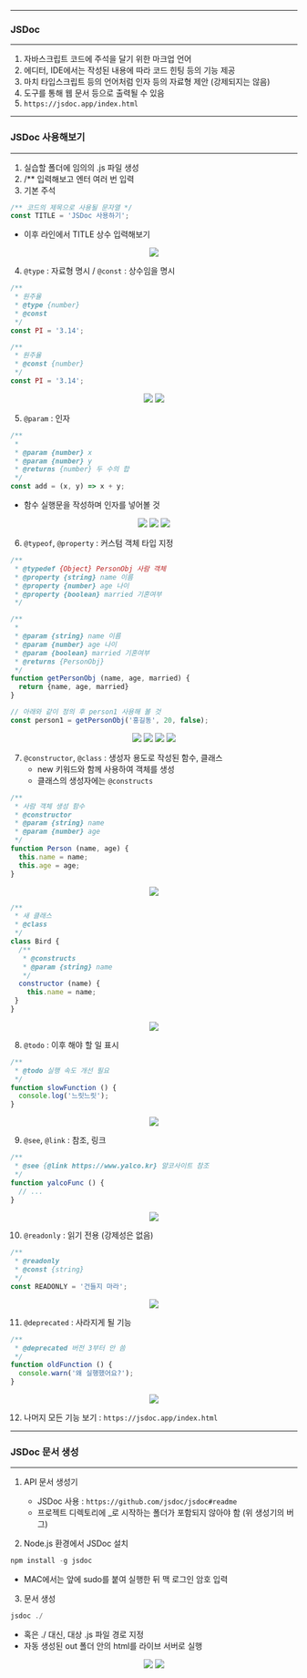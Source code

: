 -----
### JSDoc
-----
1. 자바스크립트 코드에 주석을 달기 위한 마크업 언어
2. 에디터, IDE에서는 작성된 내용에 따라 코드 힌팅 등의 기능 제공
3. 마치 타입스크립트 등의 언어처럼 인자 등의 자료형 제안 (강제되지는 않음)
4. 도구를 통해 웹 문서 등으로 출력될 수 있음
5. ```https://jsdoc.app/index.html```

-----
### JSDoc 사용해보기
-----
1. 실습할 폴더에 임의의 .js 파일 생성
2. /** 입력해보고 엔터 여러 번 입력
3. 기본 주석
```js
/** 코드의 제목으로 사용될 문자열 */
const TITLE = 'JSDoc 사용하기';
```
  - 이후 라인에서 TITLE 상수 입력해보기
<div align="center">
<img src="https://github.com/sooyounghan/JavaScript/assets/34672301/5530635b-4ec9-4b6b-8aff-571a4c861ad0">
</div>

4. ```@type``` : 자료형 명시 / ```@const``` : 상수임을 명시
```js
/**
 * 원주율
 * @type {number}
 * @const
 */
const PI = '3.14';
```

```js
/**
 * 원주율
 * @const {number}
 */
const PI = '3.14';
```
<div align="center">
<img src="https://github.com/sooyounghan/JavaScript/assets/34672301/696d15c6-d920-4b6b-a2a9-6fa3fce31e2d">
<img src="https://github.com/sooyounghan/JavaScript/assets/34672301/9c260ae9-5e7c-4e5b-a681-0090b35a5a22">
</div>

5. ```@param``` : 인자
```js
/**
 * 
 * @param {number} x 
 * @param {number} y 
 * @returns {number} 두 수의 합
 */
const add = (x, y) => x + y;
```
  - 함수 실행문을 작성하며 인자를 넣어볼 것
<div align="center">
<img src="https://github.com/sooyounghan/JavaScript/assets/34672301/ed039b2f-e59f-4131-82b2-ce70c88142a8">
<img src="https://github.com/sooyounghan/JavaScript/assets/34672301/ad3b37fa-c106-44ad-9f40-ab0090394876">
<img src="https://github.com/sooyounghan/JavaScript/assets/34672301/61a41077-ac03-4f69-88fd-6fe4e2ff4fd0">
</div>

6. ```@typeof```, ```@property``` : 커스텀 객체 타입 지정
```js
/**
 * @typedef {Object} PersonObj 사람 객체
 * @property {string} name 이름
 * @property {number} age 나이
 * @property {boolean} married 기혼여부
 */

/**
 * 
 * @param {string} name 이름
 * @param {number} age 나이
 * @param {boolean} married 기혼여부
 * @returns {PersonObj}
 */
function getPersonObj (name, age, married) {
  return {name, age, married}
}

// 아래와 같이 정의 후 person1 사용해 볼 것
const person1 = getPersonObj('홍길동', 20, false);
```
<div align="center">
<img src="https://github.com/sooyounghan/JavaScript/assets/34672301/551429fc-4642-4e91-b3a1-e2c5970de851">
<img src="https://github.com/sooyounghan/JavaScript/assets/34672301/fbd96f74-da19-4a81-b053-e2d85bdb520d">
<img src="https://github.com/sooyounghan/JavaScript/assets/34672301/c2b4265a-cd17-42ca-967b-398de6a49b35">
<img src="https://github.com/sooyounghan/JavaScript/assets/34672301/1f7534df-09bb-4b78-8498-46720d2d73bc">
</div>

7. ```@constructor```, ```@class``` : 생성자 용도로 작성된 함수, 클래스
   - new 키워드와 함께 사용하여 객체를 생성
   - 클래스의 생성자에는 ```@constructs```
```js
/**
 * 사람 객체 생성 함수
 * @constructor 
 * @param {string} name 
 * @param {number} age 
 */
function Person (name, age) {
  this.name = name;
  this.age = age;
}
```
<div align="center">
<img src="https://github.com/sooyounghan/JavaScript/assets/34672301/11696726-cf91-4557-a112-66c1c8bb1323">
</div>

```js
/**
 * 새 클래스
 * @class
 */
class Bird {
  /**
   * @constructs
   * @param {string} name 
   */
  constructor (name) {
    this.name = name;
 }
}
```
<div align="center">
<img src="https://github.com/sooyounghan/JavaScript/assets/34672301/ee7e7ac9-7b83-4476-88fa-17e6bd5a32eb">
</div>

8. ```@todo``` : 이후 해야 할 일 표시
```js
/**
 * @todo 실행 속도 개선 필요
 */
function slowFunction () {
  console.log('느릿느릿');
}
```
<div align="center">
<img src="https://github.com/sooyounghan/JavaScript/assets/34672301/ccf75d4d-3b62-4547-9c20-eeb961b8205c">
</div>

9. ```@see```, ```@link``` : 참조, 링크
```js
/**
 * @see {@link https://www.yalco.kr} 얄코사이트 참조
 */
function yalcoFunc () {
  // ...
}
```
<div align="center">
<img src="https://github.com/sooyounghan/JavaScript/assets/34672301/e4404105-fefc-4796-ac45-df533d3b102f">
</div>

10. ```@readonly``` : 읽기 전용 (강제성은 없음)
```js
/**
 * @readonly
 * @const {string}
 */
const READONLY = '건들지 마라';
```
<div align="center">
<img src="https://github.com/sooyounghan/JavaScript/assets/34672301/579e6574-45cb-4969-a042-321acaa6a4df">
</div>

11. ```@deprecated``` : 사라지게 될 기능
```js
/**
 * @deprecated 버전 3부터 안 씀
 */
function oldFunction () {
  console.warn('왜 실행했어요?');
}
```
<div align="center">
<img src="https://github.com/sooyounghan/JavaScript/assets/34672301/4c3a4f30-e91b-4f7c-914a-d5d7d151f538">
</div>

12. 나머지 모든 기능 보기 : ```https://jsdoc.app/index.html```

-----
### JSDoc 문서 생성
-----
1. API 문서 생성기
   - JSDoc 사용 : ```https://github.com/jsdoc/jsdoc#readme```
   - 프로젝트 디렉토리에 _로 시작하는 폴더가 포함되지 않아야 함 (위 생성기의 버그)

2. Node.js 환경에서 JSDoc 설치
```js
npm install -g jsdoc
```
  - MAC에서는 앞에 sudo를 붙여 실행한 뒤 맥 로그인 암호 입력

3. 문서 생성
```js
jsdoc ./
```
  - 혹은 ./ 대신, 대상 .js 파일 경로 지정
  - 자동 생성된 out 폴더 안의 html를 라이브 서버로 실행

<div align="center">
<img src="https://github.com/sooyounghan/JavaScript/assets/34672301/cfbf915f-d74a-4dae-bf05-84f5455caa53">
<img src="https://github.com/sooyounghan/JavaScript/assets/34672301/286c9dc1-4821-43c8-bcae-e84ee2cdb46a">
</div>
